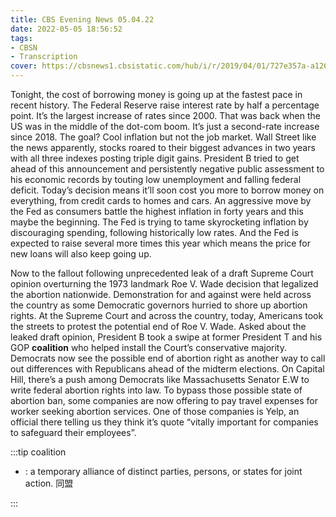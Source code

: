 ```yaml
---
title: CBS Evening News 05.04.22
date: 2022-05-05 18:56:52
tags:
- CBSN
- Transcription
cover: https://cbsnews1.cbsistatic.com/hub/i/r/2019/04/01/727e357a-a126-4138-a2c5-4d3222669d57/thumbnail/640x360/3ff2761028dc5c65cc4f07acd54bcd5c/cbsn2-logo-1920x1080.jpg
---
```

Tonight, the cost of borrowing money is going up at the fastest pace in recent history. The Federal Reserve raise interest rate by half a percentage point. It’s the largest increase of rates since 2000. That was back when the US was in the middle of the dot-com boom. It’s just a second-rate increase since 2018. The goal? Cool inflation but not the job market. Wall Street like the news apparently, stocks roared to their biggest advances in two years with all three indexes posting triple digit gains. President B tried to get ahead of this announcement and persistently negative public assessment to his economic records by touting low unemployment and falling federal deficit. Today’s decision means it’ll soon cost you more to borrow money on everything, from credit cards to homes and cars. An aggressive move by the Fed as consumers battle the highest inflation in forty years and this maybe the beginning. The Fed is trying to tame skyrocketing inflation by discouraging spending, following historically low rates. And the Fed is expected to raise several more times this year which means the price for new loans will also keep going up.

Now to the fallout following unprecedented leak of a draft Supreme Court opinion overturning the 1973 landmark Roe V. Wade decision that legalized the abortion nationwide. Demonstration for and against were held across the country as some Democratic governors hurried to shore up abortion rights. At the Supreme Court and across the country, today, Americans took the streets to protest the potential end of Roe V. Wade. Asked about the leaked draft opinion, President B took a swipe at former President T and his GOP **coalition** who helped install the Court’s conservative majority. Democrats now see the possible end of abortion right as another way to call out differences with Republicans ahead of the midterm elections. On Capital Hill, there’s a push among Democrats like Massachusetts Senator E.W	 to write federal abortion rights into law. To bypass those possible state of abortion ban, some companies are now offering to pay travel expenses for worker seeking abortion services. One of those companies is Yelp, an official there telling us they think it’s quote “vitally important for companies to safeguard their employees”.

:::tip coalition

- : a temporary alliance of distinct parties, persons, or states for joint action. 同盟
  
:::
